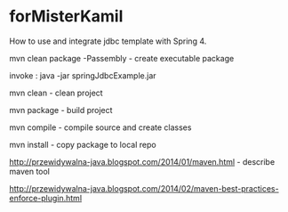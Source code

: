 forMisterKamil
==============

How to use and integrate jdbc template with Spring 4.

 mvn clean package -Passembly - create executable package 
 
 invoke : java -jar springJdbcExample.jar
 
 
 mvn clean -  clean project
 
 mvn package - build project
 
 mvn compile - compile source and create classes
 
 mvn install - copy package to local repo 



http://przewidywalna-java.blogspot.com/2014/01/maven.html  - describe maven tool 

http://przewidywalna-java.blogspot.com/2014/02/maven-best-practices-enforce-plugin.html

